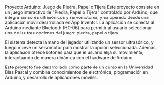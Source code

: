 Proyecto Arduino: Juego de Piedra, Papel o Tijera
Este proyecto consiste en un juego interactivo de "Piedra, Papel o Tijera" controlado por Arduino, que integra sensores ultrasónicos y servomotores, y es operado desde una aplicación móvil desarrollada en App Inventor. La aplicación se conecta al Arduino mediante Bluetooth (HC-06) para permitir al usuario seleccionar una de las tres opciones del juego: piedra, papel o tijera.

El sistema detecta la mano del jugador utilizando un sensor ultrasónico, y luego mueve un servomotor para mostrar la opción seleccionada. Además, la aplicación ofrece botones para que el usuario elija su movimiento, interactuando de manera dinámica con el hardware de Arduino.

Este proyecto fue desarrollado como parte de un curso en la Universidad Blas Pascal y combina conocimientos de electrónica, programación en Arduino, y desarrollo de aplicaciones móviles.


